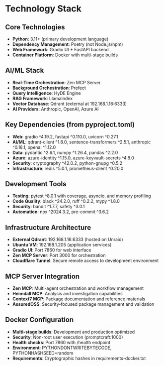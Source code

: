 # Technology Stack

## Core Technologies
- **Python**: 3.11+ (primary development language)
- **Dependency Management**: Poetry (not Node.js/npm)
- **Web Framework**: Gradio UI + FastAPI backend
- **Container Platform**: Docker with multi-stage builds

## AI/ML Stack
- **Real-Time Orchestration**: Zen MCP Server
- **Background Orchestration**: Prefect
- **Query Intelligence**: HyDE Engine
- **RAG Framework**: LlamaIndex
- **Vector Database**: Qdrant (external at 192.168.1.16:6333)
- **AI Providers**: Anthropic, OpenAI, Azure AI

## Key Dependencies (from pyproject.toml)
- **Web**: gradio ^4.19.2, fastapi ^0.110.0, uvicorn ^0.27.1
- **AI/ML**: qdrant-client ^1.8.0, sentence-transformers ^2.5.1, anthropic ^0.18.1, openai ^1.12.0
- **Data**: pydantic ^2.6.1, numpy ^1.26.4, pandas ^2.2.0
- **Azure**: azure-identity ^1.15.0, azure-keyvault-secrets ^4.8.0
- **Security**: cryptography ^42.0.2, python-gnupg ^0.5.2
- **Infrastructure**: redis ^5.0.1, prometheus-client ^0.20.0

## Development Tools
- **Testing**: pytest ^8.0.1 with coverage, asyncio, and memory profiling
- **Code Quality**: black ^24.2.0, ruff ^0.2.2, mypy ^1.8.0
- **Security**: bandit ^1.7.7, safety ^3.0.1
- **Automation**: nox ^2024.3.2, pre-commit ^3.6.2

## Infrastructure Architecture
- **External Qdrant**: 192.168.1.16:6333 (hosted on Unraid)
- **Ubuntu VM**: 192.168.1.205 (application services)
- **Gradio UI**: Port 7860 for web interface
- **Zen MCP Server**: Port 3000 for orchestration
- **Cloudflare Tunnel**: Secure remote access to development environment

## MCP Server Integration
- **Zen MCP**: Multi-agent orchestration and workflow management
- **Heimdall MCP**: Analysis and investigation capabilities
- **Context7 MCP**: Package documentation and reference materials
- **AssuredOSS**: Security-focused package management and validation

## Docker Configuration
- **Multi-stage builds**: Development and production optimized
- **Security**: Non-root user execution (promptcraft:1000)
- **Health checks**: Port 7860 with /health endpoint
- **Environment**: PYTHONDONTWRITEBYTECODE, PYTHONHASHSEED=random
- **Requirements**: Cryptographic hashes in requirements-docker.txt
